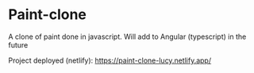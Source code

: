 # Paint-clone
A clone of paint done in javascript. Will add to Angular (typescript) in the future

Project deployed (netlify): https://paint-clone-lucy.netlify.app/
